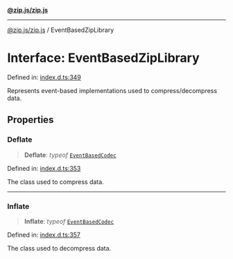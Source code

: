 [**@zip.js/zip.js**](../README.md)

***

[@zip.js/zip.js](../globals.md) / EventBasedZipLibrary

# Interface: EventBasedZipLibrary

Defined in: [index.d.ts:349](https://github.com/gildas-lormeau/zip.js/blob/f3a32a7ff6dfd704bbdd861b62eec086ef8a7c94/index.d.ts#L349)

Represents event-based implementations used to compress/decompress data.

## Properties

### Deflate

> **Deflate**: *typeof* [`EventBasedCodec`](../classes/EventBasedCodec.md)

Defined in: [index.d.ts:353](https://github.com/gildas-lormeau/zip.js/blob/f3a32a7ff6dfd704bbdd861b62eec086ef8a7c94/index.d.ts#L353)

The class used to compress data.

***

### Inflate

> **Inflate**: *typeof* [`EventBasedCodec`](../classes/EventBasedCodec.md)

Defined in: [index.d.ts:357](https://github.com/gildas-lormeau/zip.js/blob/f3a32a7ff6dfd704bbdd861b62eec086ef8a7c94/index.d.ts#L357)

The class used to decompress data.
